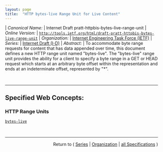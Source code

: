 ```yaml
---
layout: page
title:  "HTTP bytes-live Range Unit for Live Content"
---
```


| *Canonical Name:* | Internet Draft pratt-httpbis-bytes-live-range-unit
| *Online Version:* | [`http://tools.ietf.org/html/draft-pratt-httpbis-bytes-live-range-unit`](http://tools.ietf.org/html/draft-pratt-httpbis-bytes-live-range-unit)
| *Organization:* | [Internet Engineering Task Force (IETF)](..  "List of specification series by this organization")
| *Series:* | [Internet Draft (I-D)](.  "List of specifications in this series")
| *Abstract:* | To accommodate byte range requests for content that has data appended over time, this document defines a new HTTP range unit named "bytes-live". The "bytes-live" range unit provides the ability for a client to specify a byte range in a GET or HEAD request which starts at an arbitrary byte offset within the representation and ends at an indeterminate offset, represented by "*".

<br/>
<hr/>

## Specified Web Concepts:

### HTTP Range Units

[`bytes-live`](/concepts/http-range-unit/bytes-live "As with the &#34;bytes&#34; range unit, a &#34;bytes-live&#34; Range request allows a client to designate a subset of bytes from the representation data to be transferred in payloads as a sequence of octets. But the form of a &#34;bytes-live&#34; request is focused on accessing data that may be appended to the representation over time.")



<br/>
<hr/>

<p style="text-align: right">Return to ( <a href="./">Series</a> | <a href="../">Organization</a> | <a href="../../">all Specifications</a> )</p>